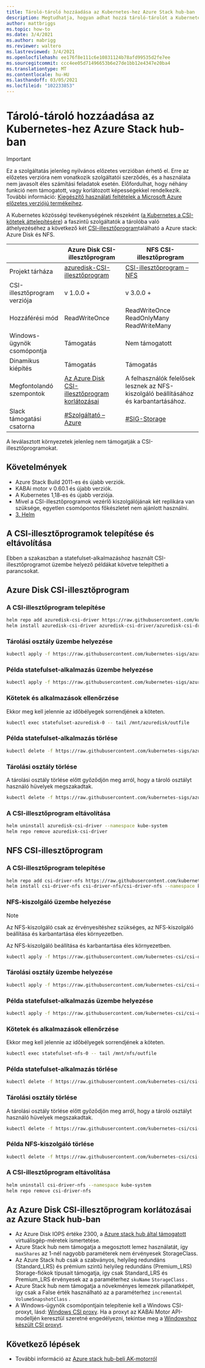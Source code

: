 ```yaml
---
title: Tároló-tároló hozzáadása az Kubernetes-hez Azure Stack hub-ban
description: Megtudhatja, hogyan adhat hozzá tároló-tárolót a Kubernetes-hez Azure Stack hub-ban.
author: mattbriggs
ms.topic: how-to
ms.date: 3/4/2021
ms.author: mabrigg
ms.reviewer: waltero
ms.lastreviewed: 3/4/2021
ms.openlocfilehash: ee176f8e111c6e10831124b78afd99535d2fe7ee
ms.sourcegitcommit: ccc4ee05d71496653b6e27de1bb12e4347e20ba4
ms.translationtype: MT
ms.contentlocale: hu-HU
ms.lasthandoff: 03/05/2021
ms.locfileid: "102233853"
---
```

# <a name="add-container-storage-to-kubernetes-in-azure-stack-hub"></a>Tároló-tároló hozzáadása az Kubernetes-hez Azure Stack hub-ban

> [!IMPORTANT]  
> Ez a szolgáltatás jelenleg nyilvános előzetes verzióban érhető el.
> Erre az előzetes verzióra nem vonatkozik szolgáltatói szerződés, és a használata nem javasolt éles számítási feladatok esetén. Előfordulhat, hogy néhány funkció nem támogatott, vagy korlátozott képességekkel rendelkezik. További információ: [Kiegészítő használati feltételek a Microsoft Azure előzetes verziójú termékeihez](https://azure.microsoft.com/support/legal/preview-supplemental-terms/).

A Kubernetes közösségi tevékenységének részeként ([a Kubernetes a CSI-kötetek áttelepítésére](https://kubernetes.io/blog/2019/12/09/kubernetes-1-17-feature-csi-migration-beta/)) a faszintű szolgáltatók a tárolóba való áthelyezéséhez a következő két [CSI-illesztőprogram](https://kubernetes.io/blog/2019/01/15/container-storage-interface-ga/)található a Azure stack: Azure Disk és NFS.

|                       | **Azure Disk CSI-illesztőprogram**                                                                                                    | **NFS CSI-illesztőprogram**                                                       |
|-----------------------|------------------------------------------------------------------------------------------------------------------------------|--------------------------------------------------------------------------|
| Projekt tárháza    | [azuredisk-CSI-illesztőprogram](https://github.com/kubernetes-sigs/azuredisk-csi-driver)                                              | [CSI-illesztőprogram – NFS](https://github.com/kubernetes-csi/csi-driver-nfs)       |
| CSI-illesztőprogram verziója    | v 1.0.0 +                                                                                                                      | v 3.0.0 +                                                                  |
| Hozzáférési mód           | ReadWriteOnce                                                                                                                | ReadWriteOnce ReadOnlyMany ReadWriteMany                                 |
| Windows-ügynök csomópontja    | Támogatás                                                                                                                      | Nem támogatott                                                              |
| Dinamikus kiépítés  | Támogatás                                                                                                                      | Támogatás                                                                  |
| Megfontolandó szempontok        | [Az Azure Disk CSI-illesztőprogram korlátozásai](https://github.com/kubernetes-sigs/azuredisk-csi-driver/blob/master/docs/limitations.md) | A felhasználók felelősek lesznek az NFS-kiszolgáló beállításához és karbantartásához. |
| Slack támogatási csatorna | [\#Szolgáltató – Azure](https://kubernetes.slack.com/archives/C5HJXTT9Q)                                                          | [\#SIG-Storage](https://kubernetes.slack.com/archives/C09QZFCE5)         |

A leválasztott környezetek jelenleg nem támogatják a CSI-illesztőprogramokat.

## <a name="requirements"></a>Követelmények

-   Azure Stack Build 2011-es és újabb verziók.
-   KABAi motor v 0.60.1 és újabb verziók.
-   A Kubernetes 1,18-es és újabb verziója.
-   Mivel a CSI-illesztőprogramok vezérlő kiszolgálójának két replikára van szüksége, egyetlen csomópontos főkészletet nem ajánlott használni.
-   [3. Helm](https://helm.sh/docs/intro/install/)

## <a name="install-and-uninstall-csi-drivers"></a>A CSI-illesztőprogramok telepítése és eltávolítása

Ebben a szakaszban a statefulset-alkalmazáshoz használt CSI-illesztőprogramot üzembe helyező példákat követve telepítheti a parancsokat.

## <a name="azure-disk-csi-driver"></a>Azure Disk CSI-illesztőprogram

### <a name="install-csi-driver"></a>A CSI-illesztőprogram telepítése

```bash  
helm repo add azuredisk-csi-driver https://raw.githubusercontent.com/kubernetes-sigs/azuredisk-csi-driver/master/charts
helm install azuredisk-csi-driver azuredisk-csi-driver/azuredisk-csi-driver --namespace kube-system --set cloud=AzureStackCloud --set controller.runOnMaster=true --version v1.0.0

```
### <a name="deploy-storage-class"></a>Tárolási osztály üzembe helyezése

```bash  
kubectl apply -f https://raw.githubusercontent.com/kubernetes-sigs/azuredisk-csi-driver/master/deploy/example/storageclass-azuredisk-csi-azurestack.yaml
```

### <a name="deploy-example-statefulset-application"></a>Példa statefulset-alkalmazás üzembe helyezése

```bash  
kubectl apply -f https://raw.githubusercontent.com/kubernetes-sigs/azuredisk-csi-driver/master/deploy/example/statefulset.yaml
```

### <a name="validate-volumes-and-applications"></a>Kötetek és alkalmazások ellenőrzése

Ekkor meg kell jelennie az időbélyegek sorrendjének a köteten.

```bash  
kubectl exec statefulset-azuredisk-0 -- tail /mnt/azuredisk/outfile
```

### <a name="delete-example-statefulset-application"></a>Példa statefulset-alkalmazás törlése

```bash  
kubectl delete -f https://raw.githubusercontent.com/kubernetes-sigs/azuredisk-csi-driver/master/deploy/example/statefulset.yaml
```

### <a name="delete-storage-class"></a>Tárolási osztály törlése

A tárolási osztály törlése előtt győződjön meg arról, hogy a tároló osztályt használó hüvelyek megszakadtak.

```bash  
kubectl delete -f https://raw.githubusercontent.com/kubernetes-sigs/azuredisk-csi-driver/master/deploy/example/storageclass-azuredisk-csi-azurestack.yaml
```

### <a name="uninstall-csi-driver"></a>A CSI-illesztőprogram eltávolítása

```bash  
helm uninstall azuredisk-csi-driver --namespace kube-system
helm repo remove azuredisk-csi-driver
```

## <a name="nfs-csi-driver"></a>NFS CSI-illesztőprogram

### <a name="install-csi-driver"></a>A CSI-illesztőprogram telepítése

```bash  
helm repo add csi-driver-nfs https://raw.githubusercontent.com/kubernetes-csi/csi-driver-nfs/master/charts
helm install csi-driver-nfs csi-driver-nfs/csi-driver-nfs --namespace kube-system --set controller.runOnMaster=true --version v3.0.0
```

### <a name="deploy-nfs-server"></a>NFS-kiszolgáló üzembe helyezése

> [!NOTE]  
> Az NFS-kiszolgáló csak az érvényesítéshez szükséges, az NFS-kiszolgáló beállítása és karbantartása éles környezetben.

Az NFS-kiszolgáló beállítása és karbantartása éles környezetben.

```bash  
kubectl apply -f https://raw.githubusercontent.com/kubernetes-csi/csi-driver-nfs/master/deploy/example/nfs-provisioner/nfs-server.yaml
```

### <a name="deploy-storage-class"></a>Tárolási osztály üzembe helyezése

```bash  
kubectl apply -f https://raw.githubusercontent.com/kubernetes-csi/csi-driver-nfs/master/deploy/example/storageclass-nfs.yaml
```

### <a name="deploy-example-statefulset-application"></a>Példa statefulset-alkalmazás üzembe helyezése

```bash  
kubectl apply -f https://raw.githubusercontent.com/kubernetes-csi/csi-driver-nfs/master/deploy/example/statefulset.yaml
```

### <a name="validate-volumes-and-applications"></a>Kötetek és alkalmazások ellenőrzése

Ekkor meg kell jelennie az időbélyegek sorrendjének a köteten.

```bash  
kubectl exec statefulset-nfs-0 -- tail /mnt/nfs/outfile
```

### <a name="delete-example-statefulset-application"></a>Példa statefulset-alkalmazás törlése

```bash  
kubectl delete -f https://raw.githubusercontent.com/kubernetes-csi/csi-driver-nfs/master/deploy/example/nfs-provisioner/nfs-server.yaml
```

### <a name="delete-storage-class"></a>Tárolási osztály törlése

A tárolási osztály törlése előtt győződjön meg arról, hogy a tároló osztályt használó hüvelyek megszakadtak.

```bash  
kubectl delete -f https://raw.githubusercontent.com/kubernetes-csi/csi-driver-nfs/master/deploy/example/storageclass-nfs.yaml
```
### <a name="delete-example-nfs-server"></a>Példa NFS-kiszolgáló törlése

```bash  
kubectl delete -f https://raw.githubusercontent.com/kubernetes-csi/csi-driver-nfs/master/deploy/example/nfs-provisioner/nfs-server.yaml
```

### <a name="uninstall-csi-driver"></a>A CSI-illesztőprogram eltávolítása

```bash  
helm uninstall csi-driver-nfs --namespace kube-system
helm repo remove csi-driver-nfs
```
## <a name="azure-disk-csi-driver-limitations-on-azure-stack-hub"></a>Az Azure Disk CSI-illesztőprogram korlátozásai az Azure Stack hub-ban

-   Az Azure Disk IOPS értéke 2300, a [Azure stack hub által támogatott](azure-stack-vm-sizes.md) virtuálisgép-méretek ismertetése.
-   Azure Stack hub nem támogatja a megosztott lemez használatát, így `maxShares` az 1-nél nagyobb paraméterek nem érvényesek StorageClass.
-   Az Azure Stack hub csak a szabványos, helyileg redundáns (Standard_LRS) és prémium szintű helyileg redundáns (Premium_LRS) Storage-fiókok típusait támogatja, így csak Standard_LRS és Premium_LRS érvényesek az a paraméterhez `skuName` `StorageClass` .
-   Azure Stack hub nem támogatja a növekményes lemezek pillanatképét, így csak a False érték használható az a paraméterhez `incremental` `VolumeSnapshotClass` .
-   A Windows-ügynök csomópontjain telepítenie kell a Windows CSI-proxyt, lásd: [Windows CSI proxy](https://github.com/kubernetes-csi/csi-proxy). Ha a proxyt az KABAi Motor API-modelljén keresztül szeretné engedélyezni, tekintse meg a [Windowshoz készült CSI proxyt](https://github.com/Azure/aks-engine/blob/master/docs/topics/csi-proxy-windows.md).

## <a name="next-steps"></a>Következő lépések

- További információ az [Azure stack hub-beli AK-motorról](azure-stack-kubernetes-aks-engine-overview.md)  
